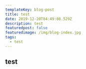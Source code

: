 ```yaml
---
templateKey: blog-post
title: test
date: 2019-12-20T04:49:08.529Z
description: test
featuredpost: false
featuredimage: /img/blog-index.jpg
tags:
  - test
---
```

## test
